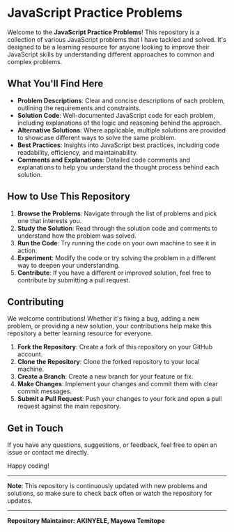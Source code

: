# JavaScript Practice Problems 

Welcome to the **JavaScript Practice Problems**! This repository is a collection of various JavaScript problems that I have tackled and solved. It's designed to be a learning resource for anyone looking to improve their JavaScript skills by understanding different approaches to common and complex problems.

## What You'll Find Here

- **Problem Descriptions**: Clear and concise descriptions of each problem, outlining the requirements and constraints.
- **Solution Code**: Well-documented JavaScript code for each problem, including explanations of the logic and reasoning behind the approach.
- **Alternative Solutions**: Where applicable, multiple solutions are provided to showcase different ways to solve the same problem.
- **Best Practices**: Insights into JavaScript best practices, including code readability, efficiency, and maintainability.
- **Comments and Explanations**: Detailed code comments and explanations to help you understand the thought process behind each solution.

## How to Use This Repository

1. **Browse the Problems**: Navigate through the list of problems and pick one that interests you.
2. **Study the Solution**: Read through the solution code and comments to understand how the problem was solved.
3. **Run the Code**: Try running the code on your own machine to see it in action.
4. **Experiment**: Modify the code or try solving the problem in a different way to deepen your understanding.
5. **Contribute**: If you have a different or improved solution, feel free to contribute by submitting a pull request.

## Contributing

We welcome contributions! Whether it's fixing a bug, adding a new problem, or providing a new solution, your contributions help make this repository a better learning resource for everyone.

1. **Fork the Repository**: Create a fork of this repository on your GitHub account.
2. **Clone the Repository**: Clone the forked repository to your local machine.
3. **Create a Branch**: Create a new branch for your feature or fix.
4. **Make Changes**: Implement your changes and commit them with clear commit messages.
5. **Submit a Pull Request**: Push your changes to your fork and open a pull request against the main repository.

## Get in Touch

If you have any questions, suggestions, or feedback, feel free to open an issue or contact me directly.

Happy coding!

---

**Note**: This repository is continuously updated with new problems and solutions, so make sure to check back often or watch the repository for updates.

---

**Repository Maintainer: AKINYELE, Mayowa Temitope**
